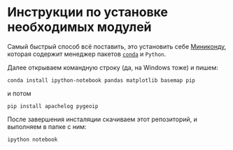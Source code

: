 Инструкции по установке необходимых модулей
===========================================

Самый быстрый способ всё поставить, это установить себе [Миниконду](http://conda.pydata.org/miniconda.html), которая содержит менеджер пакетов [`conda`](http://conda.pydata.org/docs/intro.html) и `Python`.

Далее открываем командную строку (да, на Windows тоже) и пишем:

```
conda install ipython-notebook pandas matplotlib basemap pip
```
и потом
```
pip install apachelog pygeoip
```
После завершения инсталяции скачиваем этот репозиторий, и выполняем в папке с ним:

```
ipython notebook
```

